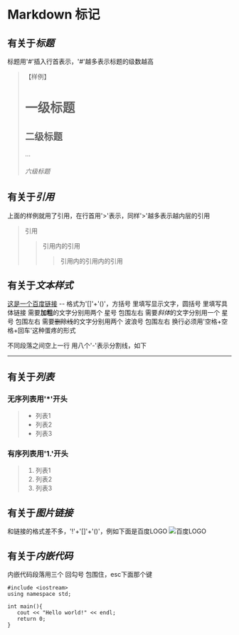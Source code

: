 # Markdown 标记
## 有关于*标题*
标题用'#'插入行首表示，'#'越多表示标题的级数越高
> 【样例】
> # 一级标题
> ## 二级标题
> ...
> ###### 六级标题

## 有关于*引用*
上面的样例就用了引用，在行首用'>'表示，同样'>'越多表示越内层的引用
> 引用
>> 引用内的引用
>>> 引用内的引用内的引用

## 有关于*文本样式*
[这是一个百度链接](http://www.baidu.com) -- 格式为'[]'+'()'，方括号 里填写显示文字，圆括号 里填写具体链接
需要**加粗**的文字分别用两个 星号 包围左右
需要*斜体*的文字分别用一个 星号 包围左右
需要~~删除线~~的文字分别用两个 波浪号 包围左右
换行必须用'空格+空格+回车'这种蛋疼的形式

不同段落之间空上一行
用八个'-'表示分割线，如下

--------

## 有关于*列表*
### 无序列表用'*'开头
> * 列表1
> * 列表2
> * 列表3

### 有序列表用'1.'开头
> 1. 列表1
> 2. 列表2
> 3. 列表3

## 有关于*图片链接*
和链接的格式差不多，'!'+'[]'+'()'，例如下面是百度LOGO
![百度LOGO](https://ss0.bdstatic.com/5aV1bjqh_Q23odCf/static/superman/img/logo/bd_logo1_31bdc765.png)

## 有关于*内嵌代码*
内嵌代码段落用三个 回勾号 包围住，esc下面那个键
```
#include <iostream>
using namespace std;

int main(){
   cout << "Hello world!" << endl;
   return 0;
}
```
